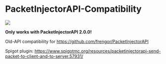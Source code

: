 # PacketInjectorAPI-Compatibility
[![](https://jitpack.io/v/com.frengor/PacketInjectorAPI-Compatibility.svg)](https://jitpack.io/#com.frengor/PacketInjectorAPI-Compatibility)

**Only works with PacketInjectorAPI 2.0.0!**

Old-API compatibility for https://github.com/frengor/PacketInjectorAPI

Spigot plugin: https://www.spigotmc.org/resources/packetinjectorapi-send-packet-to-client-and-to-server.57931/
